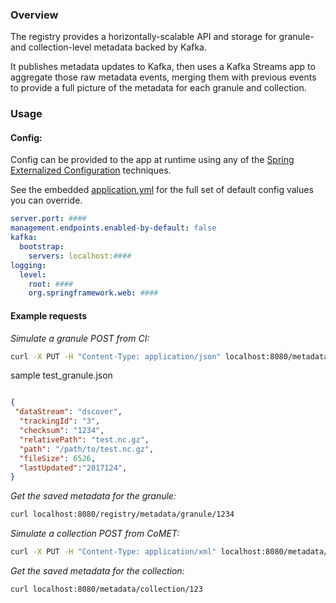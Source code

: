 ### Overview

The registry provides a horizontally-scalable API and storage for granule- and collection-level metadata backed by Kafka. 

It publishes metadata updates to Kafka, then uses a Kafka Streams app to aggregate those raw metadata events,
merging them with previous events to provide a full picture of the metadata for each granule and collection. 

### Usage

#### Config:

Config can be provided to the app at runtime using any of the [Spring Externalized Configuration](https://docs.spring.io/spring-boot/docs/current/reference/html/boot-features-external-config.html)
techniques.

See the embedded [application.yml](src/main/resources/application.yml) for the full set of default config values you can override. 
```yaml
server.port: ####
management.endpoints.enabled-by-default: false
kafka:
  bootstrap:
    servers: localhost:####
logging:
  level:
    root: ####
    org.springframework.web: ####

```
#### Example requests

*Simulate a granule POST from CI:*

```bash
curl -X PUT -H "Content-Type: application/json" localhost:8080/metadata/granule --data-binary @src/test/resources/test_granule.json
```

sample test_granule.json
```json

{
 "dataStream": "dscover",
  "trackingId": "3", 
  "checksum": "1234", 
  "relativePath": "test.nc.gz", 
  "path": "/path/to/test.nc.gz", 
  "fileSize": 6526, 
  "lastUpdated":"2017124",
}
```

*Get the saved metadata for the granule:*

```bash
curl localhost:8080/registry/metadata/granule/1234
```

*Simulate a collection POST from CoMET:*

```bash
curl -X PUT -H "Content-Type: application/xml" localhost:8080/metadata/collection/123 --data-binary @src/test/resources/dscovr_fc1.xml
```

*Get the saved metadata for the collection:*

```bash
curl localhost:8080/metadata/collection/123
```
